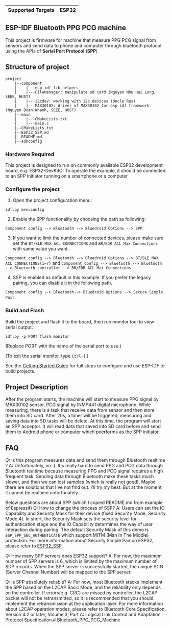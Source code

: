 | Supported Targets | ESP32 |
| ----------------- | ----- |

## ESP-IDF Bluetooth PPG PCG machine

This project is firmware for machine that measure PPG PCG signal from sensors and send data to phone and computer through bluetooth protocol using the APIs of **Serial Port Protocol** (**SPP**) 

## Structure of project
```
project
    |--component
    |    |---esp_idf_lib_helpers
    |    |---FileManager: manipulate sd card (Nguyen Nhu Hai Long, SEEE, HUST)
    |    |---i2cdev: working with i2c devices (Uncle Rus)
    |    |---MAX30102: driver of MAX30102 for esp-idf framework (Nguyen Doan Khanh, SEEE, HUST)
    |--main
    |    |---CMakeLists.txt
    |    |---main.c
    |--CMakeLists.txt
    |--ESP32_SSP,md
    |--README.md
    |--sdkconfig
```

### Hardware Required

This project is designed to run on commonly available ESP32 development board, e.g. ESP32-DevKitC. To operate the example, it should be connected to an SPP Initiator running on a smartphone or a computer

### Configure the project

1. Open the project configuration menu:

```
idf.py menuconfig
```

2. Enable the SPP functionality by choosing the path as following:

`Component config --> Bluetooth --> Bluedroid Options --> SPP`

3. If you want to limit the number of connected devices, please make sure set the `BT/BLE MAX ACL CONNECTIONS` and `BR/EDR ACL Max Connections` with same value you want.

`Component config --> Bluetooth --> Bluedroid Options --> BT/BLE MAX ACL CONNECTIONS(1~7)`
and
`Component config --> Bluetooth --> Bluetooth --> Bluetooth controller --> BR/EDR ACL Max Connections`


4. SSP is enabled as default in this example. If you prefer the legacy pairing, you can disable it in the following path.

`Component config --> Bluetooth--> Bluedroid Options --> Secure Simple Pair`.

### Build and Flash

Build the project and flash it to the board, then run monitor tool to view serial output:

```
idf.py -p PORT flash monitor
```

(Replace PORT with the name of the serial port to use.)

(To exit the serial monitor, type ``Ctrl-]``.)

See the [Getting Started Guide](https://docs.espressif.com/projects/esp-idf/en/latest/get-started/index.html) for full steps to configure and use ESP-IDF to build projects.

## Project Description

After the program starts, the machine will start to measure PPG signal by MAX30102 sensor, PCG signal by INMP441 digital microphone. While measuring, there is a task that receive data from sensor and then store them into SD card. After 20s, a timer will be triggered, measuring and saving data into SD tasks will be delete. At this time, the program will start an SPP acceptor. It will read data that saved into SD card before and send them to Android phone or computer which poerforms as the SPP initiator.


## FAQ
Q: Is this program measures data and send them through Bluetooth realtime ?
A: Unfortunately, no :). It's really hard to send PPG and PCG data through Bluetooth realtime because measuring PPG and PCG signal requires a high frequent task. Sending data through Bluetooth make these tasks much slower, and then we can lost samples (which is really not good). Maybe there are solutions that I've not find out. I'll try my best. But at the moment, it cannot be realtime unfortunately.

Below questions are about SPP (which I copied README.md from example of Espressif)
Q: How to change the process of SSP?
A: Users can set the IO Capability and Security Mask for their device (fixed Security Mode, Security Mode 4). In short, the Security Mask sets the security level for authentication stage and the IO Capability determines the way of user interaction during pairing. The default Security Mask of this demo is `ESP_SPP_SEC_AUTHENTICATE` which support MITM (Man In The Middle) protection. For more information about Security Simple Pair on ESP32, please refer to [ESP32_SSP](./ESP32_SSP.md).


Q: How many SPP servers does ESP32 support?
A: For now, the maximum number of SPP servers is 6, which is limited by the maximum number of SDP records. When the SPP server is successfully started, the unique SCN (Server Channel Number) will be mapped to the SPP server.

Q: Is SPP absolutely reliable?
A: For now, most Bluetooth stacks implement the SPP based on the L2CAP Basic Mode, and the reliability only depends on the controller. If errors(e.g. CRC) are missed by controller, the L2CAP packet will not be retransmitted, so it is recommended that you should implement the retransmission at the application layer. For more information about L2CAP operation modes, please refer to Bluetooth Core Specification, Version 4.2 or later, Volume 3, Part A: Logical Link Control and Adaptation Protocol Specification.# Bluetooth_PPG_PCG_Machine
